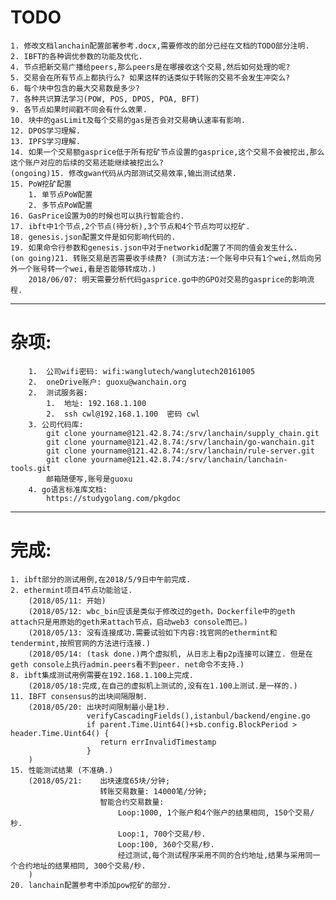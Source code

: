 # TODO #
	1. 修改文档lanchain配置部署参考.docx,需要修改的部分已经在文档的TODO部分注明.
	2. IBFT的各种调优参数的功能及优化.
	4. 节点把新交易广播给peers,那么peers是在哪接收这个交易,然后如何处理的呢?
	5. 交易会在所有节点上都执行么? 如果这样的话类似于转账的交易不会发生冲突么?
	6. 每个块中包含的最大交易数是多少?
	7. 各种共识算法学习(POW, POS, DPOS, POA, BFT)
	9. 各节点如果时间戳不同会有什么效果.
	10. 块中的gasLimit及每个交易的gas是否会对交易确认速率有影响.
	12. DPOS学习理解.
	13. IPFS学习理解.
	14. 如果一个交易额gasprice低于所有挖矿节点设置的gasprice,这个交易不会被挖出,那么这个账户对应的后续的交易还能继续被挖出么?
	(ongoing)15. 修改gwan代码从内部测试交易效率,输出测试结果.
	15. PoW挖矿配置
		1. 单节点PoW配置
		2. 多节点PoW配置
	16. GasPrice设置为0的时候也可以执行智能合约.
	17. ibft中1个节点,2个节点(待分析),3个节点和4个节点均可以挖矿.
	18. genesis.json配置文件是如何影响代码的.
	19. 如果命令行参数和genesis.json中对于networkid配置了不同的值会发生什么.
	(on going)21. 转账交易是否需要收手续费? (测试方法:一个账号中只有1个wei,然后向另外一个账号转一个wei,看是否能够转成功.)
		2018/06/07: 明天需要分析代码gasprice.go中的GPO对交易的gasprice的影响流程.
----------
# 杂项:

    	1.	公司wifi密码: wifi:wanglutech/wanglutech20161005
    	2.	oneDrive账户: guoxu@wanchain.org
    	2.	测试服务器:
    		1.	地址: 192.168.1.100
    		2.	ssh cwl@192.168.1.100  密码 cwl
    	3. 公司代码库:
    		git clone yourname@121.42.8.74:/srv/lanchain/supply_chain.git
			git clone yourname@121.42.8.74:/srv/lanchain/go-wanchain.git
			git clone yourname@121.42.8.74:/srv/lanchain/rule-server.git
			git clone yourname@121.42.8.74:/srv/lanchain/lanchain-tools.git
			邮箱随便写,账号是guoxu
		4. go语言标准库文档:
			https://studygolang.com/pkgdoc
	
----------
# 完成:

	1. ibft部分的测试用例,在2018/5/9日中午前完成.
	2. ethermint项目4节点功能验证.
		(2018/05/11: 开始)
		(2018/05/12: wbc_bin应该是类似于修改过的geth，Dockerfile中的geth attach只是用原始的geth来attach节点，启动web3 console而已。)
		(2018/05/13: 没有连接成功.需要试验如下内容:找官网的ethermint和tendermint,按照官网的方法进行连接.)
		(2018/05/14: (task done.)两个虚拟机, 从日志上看p2p连接可以建立. 但是在geth console上执行admin.peers看不到peer. net命令不支持.)
	8. ibft集成测试用例需要在192.168.1.100上完成.
		(2018/05/18:完成,在自己的虚拟机上测试的,没有在1.100上测试.是一样的.)
	11. IBFT consensus的出块间隔限制.
		(2018/05/20: 出块时间限制最小是1秒.
                     verifyCascadingFields(),istanbul/backend/engine.go
					 if parent.Time.Uint64()+sb.config.BlockPeriod > header.Time.Uint64() {
					 	return errInvalidTimestamp
					 }
	 	)
	15. 性能测试结果 (不准确.)
		(2018/05/21:	出块速度65块/分钟;
						转账交易数量: 14000笔/分钟;
						智能合约交易数量:	
							Loop:1000, 1个账户和4个账户的结果相同, 150个交易/秒.
							Loop:1, 700个交易/秒.
							Loop:100, 360个交易/秒.
							经过测试,每个测试程序采用不同的合约地址,结果与采用同一个合约地址的结果相同, 300个交易/秒.
		)
	20. lanchain配置参考中添加pow挖矿的部分.

	